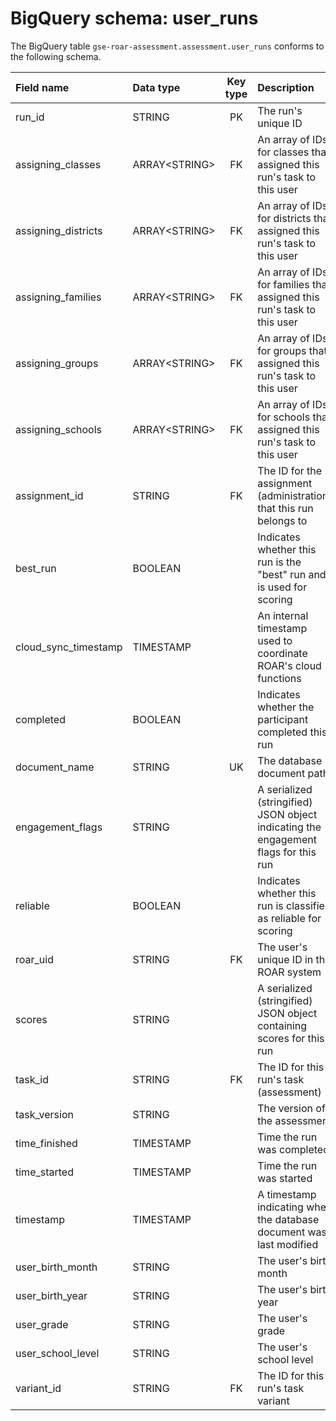 # BigQuery schema: user_runs

The BigQuery table `gse-roar-assessment.assessment.user_runs` conforms to the following schema.

| Field name           | Data type      | Key type | Description                                                                         |
| :------------------- | :------------- | :------: | :---------------------------------------------------------------------------------- |
| run_id               | STRING         |    PK    | The run's unique ID                                                                 |
| assigning_classes    | ARRAY\<STRING> |    FK    | An array of IDs for classes that assigned this run's task to this user              |
| assigning_districts  | ARRAY\<STRING> |    FK    | An array of IDs for districts that assigned this run's task to this user            |
| assigning_families   | ARRAY\<STRING> |    FK    | An array of IDs for families that assigned this run's task to this user             |
| assigning_groups     | ARRAY\<STRING> |    FK    | An array of IDs for groups that assigned this run's task to this user               |
| assigning_schools    | ARRAY\<STRING> |    FK    | An array of IDs for schools that assigned this run's task to this user              |
| assignment_id        | STRING         |    FK    | The ID for the assignment (administration) that this run belongs to                 |
| best_run             | BOOLEAN        |          | Indicates whether this run is the "best" run and is used for scoring                |
| cloud_sync_timestamp | TIMESTAMP      |          | An internal timestamp used to coordinate ROAR's cloud functions                     |
| completed            | BOOLEAN        |          | Indicates whether the participant completed this run                                |
| document_name        | STRING         |    UK    | The database document path                                                          |
| engagement_flags     | STRING         |          | A serialized (stringified) JSON object indicating the engagement flags for this run |
| reliable             | BOOLEAN        |          | Indicates whether this run is classified as reliable for scoring                    |
| roar_uid             | STRING         |    FK    | The user's unique ID in the ROAR system                                             |
| scores               | STRING         |          | A serialized (stringified) JSON object containing scores for this run               |
| task_id              | STRING         |    FK    | The ID for this run's task (assessment)                                             |
| task_version         | STRING         |          | The version of the assessment                                                       |
| time_finished        | TIMESTAMP      |          | Time the run was completed                                                          |
| time_started         | TIMESTAMP      |          | Time the run was started                                                            |
| timestamp            | TIMESTAMP      |          | A timestamp indicating when the database document was last modified                 |
| user_birth_month     | STRING         |          | The user's birth month                                                              |
| user_birth_year      | STRING         |          | The user's birth year                                                               |
| user_grade           | STRING         |          | The user's grade                                                                    |
| user_school_level    | STRING         |          | The user's school level                                                             |
| variant_id           | STRING         |    FK    | The ID for this run's task variant                                                  |
